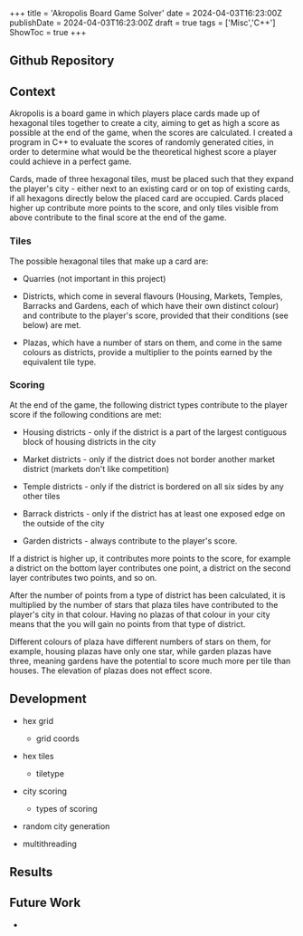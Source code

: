 +++
title = 'Akropolis Board Game Solver'
date = 2024-04-03T16:23:00Z
publishDate = 2024-04-03T16:23:00Z
draft = true
tags = ['Misc','C++']
ShowToc = true
+++



## Github Repository

## Context

Akropolis is a board game in which players place cards made up of hexagonal tiles together to create a city, aiming to get as high a score as possible at the end of the game, when the scores are calculated. I created a program in C++ to evaluate the scores of randomly generated cities, in order to determine what would be the theoretical highest score a player could achieve in a perfect game.

Cards, made of three hexagonal tiles, must be placed such that they expand the player's city - either next to an existing card or on top of existing cards, if all hexagons directly below the placed card are occupied. Cards placed higher up contribute more points to the score, and only tiles visible from above contribute to the final score at the end of the game.

### Tiles

The possible hexagonal tiles that make up a card are:

- Quarries (not important in this project)

- Districts, which come in several flavours (Housing, Markets, Temples, Barracks and Gardens, each of which have their own distinct colour) and contribute to the player's score, provided that their conditions (see below) are met.

- Plazas, which have a number of stars on them, and come in the same colours as districts, provide a multiplier to the points earned by the equivalent tile type.

### Scoring

At the end of the game, the following district types contribute to the player score if the following conditions are met:

- Housing districts - only if the district is a part of the largest contiguous block of housing districts in the city

- Market districts - only if the district does not border another market district (markets don't like competition)

- Temple districts - only if the district is bordered on all six sides by any other tiles

- Barrack districts - only if the district has at least one exposed edge on the outside of the city

- Garden districts - always contribute to the player's score.

If a district is higher up, it contributes more points to the score, for example a district on the bottom layer contributes one point, a district on the second layer contributes two points, and so on. 

After the number of points from a type of district has been calculated, it is multiplied by the number of stars that plaza tiles have contributed to the player's city in that colour. Having no plazas of that colour in your city means that the you will gain no points from that type of district.

Different colours of plaza have different numbers of stars on them, for example, housing plazas have only one star, while garden plazas have three, meaning gardens have the potential to score much more per tile than houses. The elevation of plazas does not effect score.

## Development

- hex grid
  
  - grid coords

- hex tiles
  
  - tiletype

- city scoring
  
  - types of scoring

- random city generation

- multithreading



## Results

## Future Work

- 
